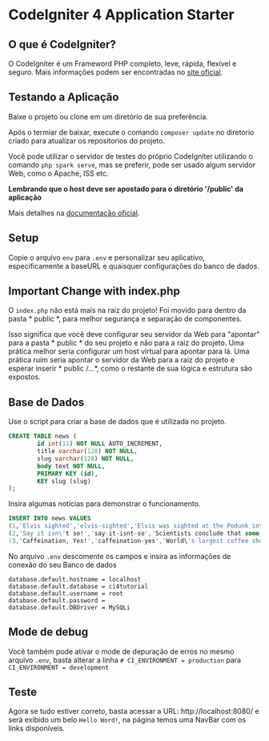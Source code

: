 # CodeIgniter 4 Application Starter

## O que é CodeIgniter?

O CodeIgniter é um Frameword PHP completo, leve, rápida, flexível e seguro. 
Mais informações podem ser encontradas no [site oficial](http://codeigniter.com).

## Testando a Aplicação

Baixe o projeto ou clone em um diretório de sua preferência.

Após o termiar de baixar, execute o comando `composer update` no diretorio criado para atualizar os repositorios do projeto.

Você pode utilizar o servidor de testes do próprio CodeIgniter utilizando o comando `php spark serve`, mas se preferir, pode ser usado algum servidor Web, como o Apache, ISS etc. 


**Lembrando que o host deve ser apostado para o diretório '/public' da aplicação**

Mais detalhes na [documentação oficial](https://codeigniter4.github.io/userguide/).


## Setup

Copie o arquivo `env` para `.env` e personalizar seu aplicativo, especificamente a baseURL
e quaisquer configurações do banco de dados.

## Important Change with index.php

O `index.php` não está mais na raiz do projeto! Foi movido para dentro da pasta * public *,
para melhor segurança e separação de componentes.

Isso significa que você deve configurar seu servidor da Web para "apontar" para a pasta * public * do seu projeto e
não para a raiz do projeto. Uma prática melhor seria configurar um host virtual para apontar para lá. Uma prática ruim seria apontar o servidor da Web para a raiz do projeto e esperar inserir * public /...*, como o restante de sua lógica e
estrutura são expostos.

## Base de Dados

Use o script para criar a base de dados que é utilizada no projeto.

```sql
CREATE TABLE news (
        id int(11) NOT NULL AUTO_INCREMENT,
        title varchar(128) NOT NULL,
        slug varchar(128) NOT NULL,
        body text NOT NULL,
        PRIMARY KEY (id),
        KEY slug (slug)
);
```

Insira algumas notícias para demonstrar o funcionamento.

```sql
INSERT INTO news VALUES
(1,'Elvis sighted','elvis-sighted','Elvis was sighted at the Podunk internet cafe. It looked like he was writing a CodeIgniter app.'),
(2,'Say it isn\'t so!','say-it-isnt-so','Scientists conclude that some programmers have a sense of humor.'),
(3,'Caffeination, Yes!','caffeination-yes','World\'s largest coffee shop open onsite nested coffee shop for staff only.');
```

No arquivo `.env` descomente os campos e insira as informações de conexão do seu Banco de dados

```
database.default.hostname = localhost
database.default.database = ci4tutorial
database.default.username = root
database.default.password = 
database.default.DBDriver = MySQLi
```

## Mode de debug

Você também pode ativar o mode de depuração de erros no mesmo arquivo `.env`, basta alterar a linha `# CI_ENVIRONMENT = production` para `CI_ENVIRONMENT = development`


## Teste

Agora se tudo estiver correto, basta acessar a URL: http://localhost:8080/ e será exibido um belo `Hello Word!`, na página temos uma NavBar com os links disponíveis.